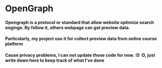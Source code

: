 # OpenGraph
<h4>Opengraph is a protocol or standard that allow website optimize search enginge. By follow it, others webpage can get preview data.</h4>
<h4>Particularly, my project use it for collect preview data from online course platform</h4>
<h4>Cause privacy problems, I can not update those code for now. :D :D, just write down here to keep track of what I've done</h4>
